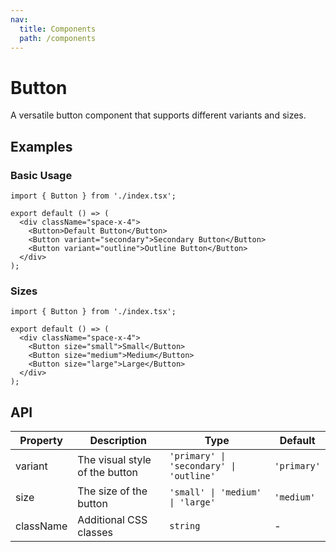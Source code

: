 ```yaml
---
nav:
  title: Components
  path: /components
---
```


# Button

A versatile button component that supports different variants and sizes.

## Examples

### Basic Usage

```tsx
import { Button } from './index.tsx';

export default () => (
  <div className="space-x-4">
    <Button>Default Button</Button>
    <Button variant="secondary">Secondary Button</Button>
    <Button variant="outline">Outline Button</Button>
  </div>
);
```

### Sizes

```tsx
import { Button } from './index.tsx';

export default () => (
  <div className="space-x-4">
    <Button size="small">Small</Button>
    <Button size="medium">Medium</Button>
    <Button size="large">Large</Button>
  </div>
);
```

## API

| Property | Description | Type | Default |
| --- | --- | --- | --- |
| variant | The visual style of the button | `'primary' \| 'secondary' \| 'outline'` | `'primary'` |
| size | The size of the button | `'small' \| 'medium' \| 'large'` | `'medium'` |
| className | Additional CSS classes | `string` | - |